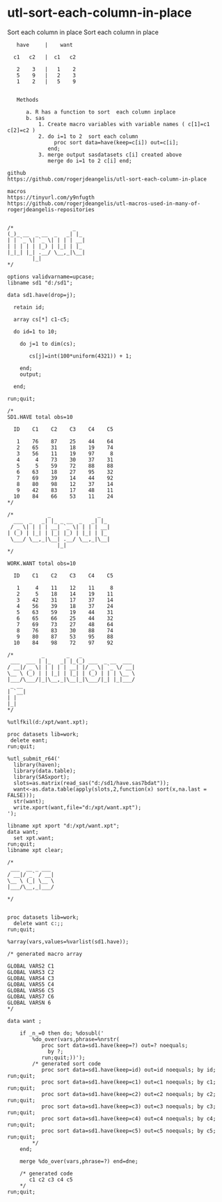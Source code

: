 # utl-sort-each-column-in-place
Sort each column in place
    Sort each column in place                                                                                  
                                                                                                               
       have     |    want                                                                                      
                                                                                                               
      c1   c2   |  c1   c2                                                                                     
                                                                                                               
       2    3   |   1    2                                                                                     
       5    9   |   2    3                                                                                     
       1    2   |   5    9                                                                                     
                                                                                                               
                                                                                                               
       Methods                                                                                                 
                                                                                                               
          a. R has a function to sort  each column inplace                                                     
          b. sas                                                                                               
              1. Create macro variables with variable names ( c[1]=c1 c[2]=c2 )                                
              2. do i=1 to 2  sort each column                                                                 
                   proc sort data=have(keep=c[i]) out=c[i];                                                    
                 end;                                                                                          
              3. merge output sasdatasets c[i] created above                                                   
                 merge do i=1 to 2 c[i] end;                                                                   
                                                                                                               
    github                                                                                                     
    https://github.com/rogerjdeangelis/utl-sort-each-column-in-place                                           
                                                                                                               
    macros                                                                                                     
    https://tinyurl.com/y9nfugth                                                                               
    https://github.com/rogerjdeangelis/utl-macros-used-in-many-of-rogerjdeangelis-repositories                 
                                                                                                               
                                                                                                               
    /*                   _                                                                                     
    (_)_ __  _ __  _   _| |_                                                                                   
    | | `_ \| `_ \| | | | __|                                                                                  
    | | | | | |_) | |_| | |_                                                                                   
    |_|_| |_| .__/ \__,_|\__|                                                                                  
            |_|                                                                                                
    */                                                                                                         
                                                                                                               
    options validvarname=upcase;                                                                               
    libname sd1 "d:/sd1";                                                                                      
                                                                                                               
    data sd1.have(drop=j);                                                                                     
                                                                                                               
      retain id;                                                                                               
                                                                                                               
      array cs[*] c1-c5;                                                                                       
                                                                                                               
      do id=1 to 10;                                                                                           
                                                                                                               
        do j=1 to dim(cs);                                                                                     
                                                                                                               
           cs[j]=int(100*uniform(4321)) + 1;                                                                   
                                                                                                               
        end;                                                                                                   
        output;                                                                                                
                                                                                                               
      end;                                                                                                     
                                                                                                               
    run;quit;                                                                                                  
                                                                                                               
    /*                                                                                                         
    SD1.HAVE total obs=10                                                                                      
                                                                                                               
      ID    C1    C2    C3    C4    C5                                                                         
                                                                                                               
       1    76    87    25    44    64                                                                         
       2    65    31    18    19    74                                                                         
       3    56    11    19    97     8                                                                         
       4     4    73    30    37    31                                                                         
       5     5    59    72    88    88                                                                         
       6    63    18    27    95    32                                                                         
       7    69    39    14    44    92                                                                         
       8    80    98    12    37    14                                                                         
       9    42    83    17    48    11                                                                         
      10    84    66    53    11    24                                                                         
    */                                                                                                         
                                                                                                               
    /*           _               _                                                                             
      ___  _   _| |_ _ __  _   _| |_                                                                           
     / _ \| | | | __| `_ \| | | | __|                                                                          
    | (_) | |_| | |_| |_) | |_| | |_                                                                           
     \___/ \__,_|\__| .__/ \__,_|\__|                                                                          
                    |_|                                                                                        
    */                                                                                                         
                                                                                                               
    WORK.WANT total obs=10                                                                                     
                                                                                                               
      ID    C1    C2    C3    C4    C5                                                                         
                                                                                                               
       1     4    11    12    11     8                                                                         
       2     5    18    14    19    11                                                                         
       3    42    31    17    37    14                                                                         
       4    56    39    18    37    24                                                                         
       5    63    59    19    44    31                                                                         
       6    65    66    25    44    32                                                                         
       7    69    73    27    48    64                                                                         
       8    76    83    30    88    74                                                                         
       9    80    87    53    95    88                                                                         
      10    84    98    72    97    92                                                                         
                                                                                                               
    /*         _       _   _                                                                                   
     ___  ___ | |_   _| |_(_) ___  _ __  ___                                                                   
    / __|/ _ \| | | | | __| |/ _ \| `_ \/ __|                                                                  
    \__ \ (_) | | |_| | |_| | (_) | | | \__ \                                                                  
    |___/\___/|_|\__,_|\__|_|\___/|_| |_|___/                                                                  
     _ __                                                                                                      
    | `__|                                                                                                     
    | |                                                                                                        
    |_|                                                                                                        
    */                                                                                                         
                                                                                                               
    %utlfkil(d:/xpt/want.xpt);                                                                                 
                                                                                                               
    proc datasets lib=work;                                                                                    
     delete eant;                                                                                              
    run;quit;                                                                                                  
                                                                                                               
    %utl_submit_r64('                                                                                          
      library(haven);                                                                                          
      library(data.table);                                                                                     
      library(SASxport);                                                                                       
      slots=as.matrix(read_sas("d:/sd1/have.sas7bdat"));                                                       
      want<-as.data.table(apply(slots,2,function(x) sort(x,na.last = FALSE)));                                 
      str(want);                                                                                               
      write.xport(want,file="d:/xpt/want.xpt");                                                                
    ');                                                                                                        
                                                                                                               
    libname xpt xport "d:/xpt/want.xpt";                                                                       
    data want;                                                                                                 
      set xpt.want;                                                                                            
    run;quit;                                                                                                  
    libname xpt clear;                                                                                         
                                                                                                               
    /*                                                                                                         
     ___  __ _ ___                                                                                             
    / __|/ _` / __|                                                                                            
    \__ \ (_| \__ \                                                                                            
    |___/\__,_|___/                                                                                            
                                                                                                               
    */                                                                                                         
                                                                                                               
                                                                                                               
    proc datasets lib=work;                                                                                    
      delete want c:;;                                                                                         
    run;quit;                                                                                                  
                                                                                                               
    %array(vars,values=%varlist(sd1.have));                                                                    
                                                                                                               
    /* generated macro array                                                                                   
                                                                                                               
    GLOBAL VARS2 C1                                                                                            
    GLOBAL VARS3 C2                                                                                            
    GLOBAL VARS4 C3                                                                                            
    GLOBAL VARS5 C4                                                                                            
    GLOBAL VARS6 C5                                                                                            
    GLOBAL VARS7 C6                                                                                            
    GLOBAL VARSN 6                                                                                             
    */                                                                                                         
                                                                                                               
    data want ;                                                                                                
                                                                                                               
        if _n_=0 then do; %dosubl('                                                                            
            %do_over(vars,phrase=%nrstr(                                                                       
               proc sort data=sd1.have(keep=?) out=? noequals;                                                 
                 by ?;                                                                                         
               run;quit;))');                                                                                  
            /* generated sort code                                                                             
               proc sort data=sd1.have(keep=id) out=id noequals; by id; run;quit;                              
               proc sort data=sd1.have(keep=c1) out=c1 noequals; by c1; run;quit;                              
               proc sort data=sd1.have(keep=c2) out=c2 noequals; by c2; run;quit;                              
               proc sort data=sd1.have(keep=c3) out=c3 noequals; by c3; run;quit;                              
               proc sort data=sd1.have(keep=c4) out=c4 noequals; by c4; run;quit;                              
               proc sort data=sd1.have(keep=c5) out=c5 noequals; by c5; run;quit;                              
            */                                                                                                 
        end;                                                                                                   
                                                                                                               
        merge %do_over(vars,phrase=?) end=dne;                                                                 
                                                                                                               
        /* generated code                                                                                      
           c1 c2 c3 c4 c5                                                                                      
        */                                                                                                     
    run;quit;                                                                                                  
                                                                                                               
